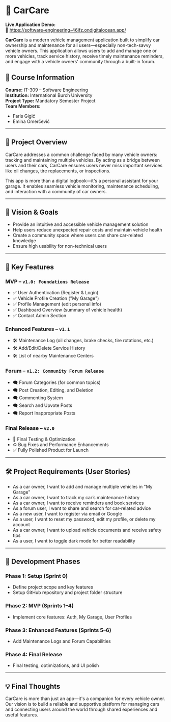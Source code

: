 # 🚗 CarCare


**Live Application Demo:**  
🔗 https://software-engineering-46ifz.ondigitalocean.app/

**CarCare** is a modern vehicle management application built to simplify car ownership and maintenance for all users—especially non-tech-savvy vehicle owners. This application allows users to add and manage one or more vehicles, track service history, receive timely maintenance reminders, and engage with a vehicle owners' community through a built-in forum.

## 📌 Course Information
**Course:** IT-309 – Software Engineering  
**Institution:** International Burch University  
**Project Type:** Mandatory Semester Project  
**Team Members:**  
- Faris Gigić
- Emina Omerčević

---

## 🧩 Project Overview

CarCare addresses a common challenge faced by many vehicle owners: tracking and maintaining multiple vehicles. By acting as a bridge between users and their cars, CarCare ensures users never miss important services like oil changes, tire replacements, or inspections. 

This app is more than a digital logbook—it's a personal assistant for your garage. It enables seamless vehicle monitoring, maintenance scheduling, and interaction with a community of car owners.

---

## 🚀 Vision & Goals

- Provide an intuitive and accessible vehicle management solution
- Help users reduce unexpected repair costs and maintain vehicle health
- Create a community space where users can share car-related knowledge
- Ensure high usability for non-technical users

---

## 🔧 Key Features

### MVP – `v1.0: Foundations Release`
- ✅ User Authentication (Register & Login)
- ✅ Vehicle Profile Creation ("My Garage")
- ✅ Profile Management (edit personal info)
- ✅ Dashboard Overview (summary of vehicle health)
- ✅ Contact Admin Section

### Enhanced Features – `v1.1`
- 🛠️ Maintenance Log (oil changes, brake checks, tire rotations, etc.)
- 🛠️ Add/Edit/Delete Service History
- 🛠️ List of nearby Maintenance Centers

### Forum – `v1.2: Community Forum Release`
- 🗨️ Forum Categories (for common topics)
- 🗨️ Post Creation, Editing, and Deletion
- 🗨️ Commenting System
- 🗨️ Search and Upvote Posts
- 🗨️ Report Inappropriate Posts

### Final Release – `v2.0`
- 🧪 Final Testing & Optimization
- ⚙️ Bug Fixes and Performance Enhancements
- ✅ Fully Polished Product for Launch

---

## 🛠️ Project Requirements (User Stories)

- As a car owner, I want to add and manage multiple vehicles in "My Garage"
- As a car owner, I want to track my car’s maintenance history
- As a car owner, I want to receive reminders and book services
- As a forum user, I want to share and search for car-related advice
- As a new user, I want to register via email or Google
- As a user, I want to reset my password, edit my profile, or delete my account
- As a car owner, I want to upload vehicle documents and receive safety tips
- As a user, I want to toggle dark mode for better readability

---

## 🧪 Development Phases

### Phase 1: Setup (Sprint 0)
- Define project scope and key features
- Setup GitHub repository and project folder structure

### Phase 2: MVP (Sprints 1–4)
- Implement core features: Auth, My Garage, User Profiles

### Phase 3: Enhanced Features (Sprints 5–6)
- Add Maintenance Logs and Forum Capabilities

### Phase 4: Final Release
- Final testing, optimizations, and UI polish

---

## 💡 Final Thoughts

CarCare is more than just an app—it's a companion for every vehicle owner. Our vision is to build a reliable and supportive platform for managing cars and connecting users around the world through shared experiences and useful features.

